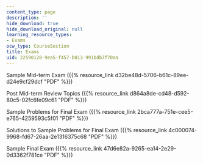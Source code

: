 ```yaml
---
content_type: page
description: ''
hide_download: true
hide_download_original: null
learning_resource_types:
- Exams
ocw_type: CourseSection
title: Exams
uid: 22590128-9ea5-f457-b013-991bdb7f70aa
---
```


Sample Mid-term Exam ({{% resource_link d32be48d-5706-b61c-89ee-d24e9cf29dcf "PDF" %}})

Post Mid-term Review Topics ({{% resource_link d864a8de-cd48-d592-80c5-02fc6fe09c61 "PDF" %}})

Sample Problems for Final Exam ({{% resource_link 2bca777a-751e-cee5-e765-4259593c5f01 "PDF" %}})

Solutions to Sample Problems for Final Exam ({{% resource_link 4c000074-9968-fd67-26aa-2e1316375c68 "PDF" %}})

Sample Final Exam ({{% resource_link 47d6e82a-9265-ea14-2e29-0d3362f781ce "PDF" %}})